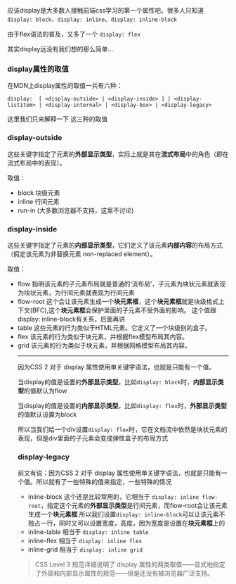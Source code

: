 应该display是大多数人接触前端css学习的第一个属性吧。很多人只知道`display: block`、`display: inline`、`display: inline-block`

由于flex语法的普及，又多了一个 `display: flex`

其实display远没有我们想的那么简单...

### display属性的取值
在MDN上display属性的取值一共有六种：

`display:  [ <display-outside> | <display-inside> ] | <display-listitem> | <display-internal> | <display-box> | <display-legacy>`

这里我们只来解释一下<display-outside> <display-inside> <display-legacy>这三种的取值

### display-outside
这些关键字指定了元素的**外部显示类型**，实际上就是其在**流式布局**中的角色（即在流式布局中的表现）。

取值：
* block 块级元素
* inline 行间元素
* run-in (大多数浏览器不支持，这里不讨论)

### display-inside
这些关键字指定了元素的**内部显示类型**，它们定义了该元素**内部内容**的布局方式（假定该元素为非替换元素 non-replaced element）。

取值：
* flow
  指明该元素的子元素布局就是普通的‘流布局’，子元素为块状元素就表现为块状元素，为行间元素就表现为行间元素
* flow-root
  这个会让该元素生成一个**块元素框**，这个**块元素框**就是块级格式上下文(BFC),这个**块元素框**会保护里面的子元素不受外面的影响。 这个值跟 display: inline-block有关系，后面再讲
* table
  这些元素的行为类似于HTML<table>元素。它定义了一个块级别的盒子。
* flex
  该元素的行为类似于块元素，并根据flex模型布局其内容。
* grid
  该元素的行为类似于块元素，并根据网格模型布局其内容。

-----------------------------------------------------------
因为CSS 2 对于 display 属性使用单关键字语法，也就是只能有一个值。

当display的值是设置的**外部显示类型**，比如`display: block`时，**内部显示类型**的值默认为flow

当display的值是设置的**内部显示类型**，比如`display: flex`时，**外部显示类型**的值默认设置为block

所以当我们给一个div设置`display: flex`时，它在文档流中依然是块状元素的表现，但是div里面的子元素会变成弹性盒子的布局方式


### display-legacy

前文有说：因为CSS 2 对于 display 属性使用单关键字语法，也就是只能有一个值。所以就有了一些特殊的值来指定，一些特殊的情况
* inline-block
  这个还是比较常用的，它相当于 `display: inline flow-root`，指定这个元素的**外部显示类型**是行间元素，而flow-root会让该元素生成一个**块元素框**
  所以我们设置`display: inline-block`可以让该元素不独占一行，同时又可以设置宽度，高度，因为宽度是设置在**块元素框**上的
* inline-table
  相当于 `display: inline table`
* inline-flex
  相当于 `display: inline flex`
* inline-grid
  相当于 `display: inline grid`

> CSS Level 3 规范详细说明了 display 属性的两类取值——显式地指定了外部和内部显示属性的规范——但是还没有被浏览器广泛支持。